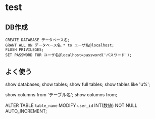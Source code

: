 # test

## DB作成
    CREATE DATABASE データベース名;
    GRANT ALL ON データベース名.* to ユーザ名@localhost;
    FLUSH PRIVILEGES;
    SET PASSWORD FOR ユーザ名@localhost=password('パスワード');

## よく使う

show databases;
show tables;
show full tables;
show tables like 'u%';

show columns from 'テーブル名';
show columns from;

ALTER TABLE `table_name` MODIFY `user_id` INT(数値) NOT NULL AUTO_INCREMENT;
